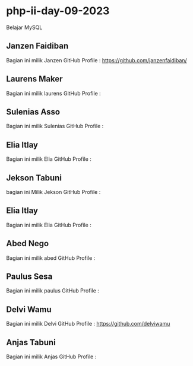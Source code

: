 # php-ii-day-09-2023
Belajar MySQL

## Janzen Faidiban
Bagian ini milik Janzen
GitHub Profile : https://github.com/janzenfaidiban/

## Laurens Maker
Bagian ini milik laurens
GitHub Profile : 

## Sulenias Asso
Bagian ini milik Sulenias
GitHub Profile : 

## Elia Itlay
Bagian ini milik Elia
GitHub Profile : 

## Jekson Tabuni
bagian ini Milik Jekson
GitHub Profile : 

## Elia Itlay
Bagian ini milik Elia
GitHub Profile : 

## Abed Nego
Bagian ini milik abed
GitHub Profile : 

## Paulus Sesa
Bagian ini milik paulus
GitHub Profile : 

## Delvi Wamu
Bagian ini milik Delvi
GitHub Profile : https://github.com/delviwamu

## Anjas Tabuni
Bagian ini milik Anjas
GitHub Profile : 